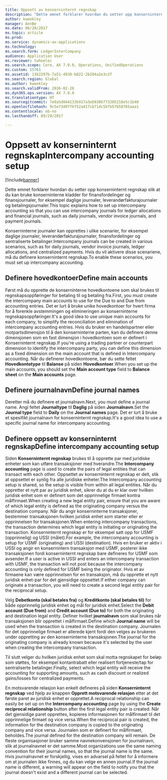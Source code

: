 ```yaml
---
title: Oppsett av konserninternt regnskap
description: "Dette emnet forklarer hvordan du setter opp konserninternt regnskap slik at du kan bruke konserninterne kladder for finansfordelinger og finansjournaler, for eksempel daglige journaler, leverandørfakturajournaler og betalingsjournaler."
author: kweekley
manager: AnnBe
ms.date: 06/20/2017
ms.topic: article
ms.prod: 
ms.service: dynamics-ax-applications
ms.technology: 
ms.search.form: LedgerInterCompany
audience: Application User
ms.reviewer: twheeloc
ms.search.scope: Core, AX 7.0.0, Operations, UnifiedOperations
ms.custom: 15761
ms.assetid: 1362297b-7a51-4930-b822-2b204a2e3c37
ms.search.region: Global
ms.author: kweekley
ms.search.validFrom: 2016-02-28
ms.dyn365.ops.version: AX 7.0.0
ms.translationtype: HT
ms.sourcegitcommit: 7e0a5d044133b917a3eb9386773205218e5c1b40
ms.openlocfilehash: 9c5e73d97f6f52a417cb71dc5bfb57658765aaa1
ms.contentlocale: nb-no
ms.lasthandoff: 09/29/2017

---
```


# <a name="intercompany-accounting-setup"></a><span data-ttu-id="76ee2-103">Oppsett av konserninternt regnskap</span><span class="sxs-lookup"><span data-stu-id="76ee2-103">Intercompany accounting setup</span></span>

[!include[banner](../includes/banner.md)]


<span data-ttu-id="76ee2-104">Dette emnet forklarer hvordan du setter opp konserninternt regnskap slik at du kan bruke konserninterne kladder for finansfordelinger og finansjournaler, for eksempel daglige journaler, leverandørfakturajournaler og betalingsjournaler.</span><span class="sxs-lookup"><span data-stu-id="76ee2-104">This topic explains how to set up intercompany accounting so that you can use intercompany journals for ledger allocations and financial journals, such as daily journals, vendor invoice journals, and payment journals.</span></span>

<span data-ttu-id="76ee2-105">Konserninterne journaler kan opprettes i ulike scenarier, for eksempel daglige journaler, leverandørfakturajournaler, finansfordelinger og sentraliserte betalinger.</span><span class="sxs-lookup"><span data-stu-id="76ee2-105">Intercompany journals can be created in various scenarios, such as for daily journals, vendor invoice journals, ledger allocations, and centralized payments.</span></span> <span data-ttu-id="76ee2-106">Hvis du vil aktivere disse scenariene, må du definere konserninternt regnskap.</span><span class="sxs-lookup"><span data-stu-id="76ee2-106">To enable these scenarios, you must set up intercompany accounting.</span></span>

## <a name="define-main-accounts"></a><span data-ttu-id="76ee2-107">Definere hovedkontoer</span><span class="sxs-lookup"><span data-stu-id="76ee2-107">Define main accounts</span></span>
<span data-ttu-id="76ee2-108">Først må du opprette de konserninterne hovedkontoene som skal brukes til regnskapsoppføringer for betaling til og betaling fra.</span><span class="sxs-lookup"><span data-stu-id="76ee2-108">First, you must create the intercompany main accounts to use for the Due to and Due from accounting entries.</span></span> <span data-ttu-id="76ee2-109">Det er lurt å bruke unike hovedkontoer for hvert firma for å forenkle avstemmingen og elimineringen av konserninterne regnskapsoppføringer.</span><span class="sxs-lookup"><span data-stu-id="76ee2-109">It's a good idea to use unique main accounts for each company, to simplify the reconciliation and elimination of intercompany accounting entries.</span></span> <span data-ttu-id="76ee2-110">Hvis du bruker en handelspartner eller motpartsdimensjon til å den konserninterne parten, kan du definere denne dimensjonen som en fast dimensjon i hovedkontoen som er definert i Konserninternt regnskap.</span><span class="sxs-lookup"><span data-stu-id="76ee2-110">If you're using a trading partner or counterpart dimension to identify the intercompany party, you can define this dimension as a fixed dimension on the main account that is defined in Intercompany accounting.</span></span> <span data-ttu-id="76ee2-111">Når du definerer hovedkontoene, bør du sette feltet **Hovedkontotype** til **Balanse** på siden **Hovedkontoer**.</span><span class="sxs-lookup"><span data-stu-id="76ee2-111">When you set up the main accounts, you should set the **Main account type** field to **Balance sheet** on the **Main accounts** page.</span></span>

## <a name="define-journal-names"></a><span data-ttu-id="76ee2-112">Definere journalnavn</span><span class="sxs-lookup"><span data-stu-id="76ee2-112">Define journal names</span></span>
<span data-ttu-id="76ee2-113">Deretter må du definere et journalnavn.</span><span class="sxs-lookup"><span data-stu-id="76ee2-113">Next, you must define a journal name.</span></span> <span data-ttu-id="76ee2-114">Angi feltet **Journaltype** til **Daglig** på siden **Journalnavn**.</span><span class="sxs-lookup"><span data-stu-id="76ee2-114">Set the **Journal type** field to **Daily** on the **Journal names** page.</span></span> <span data-ttu-id="76ee2-115">Det er lurt å bruke et spesifikt journalnavn for konserninternt regnskap.</span><span class="sxs-lookup"><span data-stu-id="76ee2-115">It's a good idea to use a specific journal name for intercompany accounting.</span></span>

## <a name="define-intercompany-accounting-setup"></a><span data-ttu-id="76ee2-116">Definere oppsett av konserninternt regnskap</span><span class="sxs-lookup"><span data-stu-id="76ee2-116">Define intercompany accounting setup</span></span>
<span data-ttu-id="76ee2-117">Siden **Konserninternt regnskap** brukes til å opprette par med juridiske enheter som kan utføre transaksjoner med hverandre.</span><span class="sxs-lookup"><span data-stu-id="76ee2-117">The **Intercompany accounting** page is used to create the pairs of legal entities that can transact with each other.</span></span> <span data-ttu-id="76ee2-118">Oppsettet av konserninternt regnskap er delt, slik at oppsettet er synlig fra alle juridiske enheter.</span><span class="sxs-lookup"><span data-stu-id="76ee2-118">The Intercompany accounting setup is shared, so the setup is visible from within all legal entities.</span></span> <span data-ttu-id="76ee2-119">Når du oppretter et nytt par av juridisk enhet, sikrer du at du er klar over hvilken juridisk enhet som er definert som det opprinnelige firmaet kontra målfirmaet.</span><span class="sxs-lookup"><span data-stu-id="76ee2-119">When creating a new legal entity pair, ensure that you are aware of which legal entity is defined as the originating company versus the destination company.</span></span> <span data-ttu-id="76ee2-120">Når du angir konserninterne transaksjoner, bestemmer transaksjonen hvilken juridisk enhet som starter eller er opprinnelsen for transaksjonen.</span><span class="sxs-lookup"><span data-stu-id="76ee2-120">When entering intercompany transactions, the transaction determines which legal entity is initiating or originating the transaction.</span></span> <span data-ttu-id="76ee2-121">Konserninternt regnskap er for eksempel satt opp for USMF (opprinnelig) og USSI (målet).</span><span class="sxs-lookup"><span data-stu-id="76ee2-121">For example, the intercompany accounting is setup for USMF (originating) and USSI (destination).</span></span> <span data-ttu-id="76ee2-122">Hvis en bruker er aktiv i USSI og angir en konsernintern transaksjon med USMF, posterer ikke transaksjonen fordi konserninternt regnskap bare defineres for USMF som avsender.</span><span class="sxs-lookup"><span data-stu-id="76ee2-122">If a user is active in USSI and enters an intercompany transaction with USMF, the transaction will not post because the intercompany accounting is only defined for USMF being the originator.</span></span> <span data-ttu-id="76ee2-123">Hvis et av firmaene kan være opprinnelsen for en transaksjon, må du opprette et nytt juridisk enhet-par for det gjensidige oppsettet.</span><span class="sxs-lookup"><span data-stu-id="76ee2-123">If either company can originate a transaction, you will need to create a second legal entity pair for the reciprocal setup.</span></span> 

<span data-ttu-id="76ee2-124">Velg **Debetkonto (skal betales fra)** og **Kreditkonto (skal betales til)** for både opprinnelig juridisk enhet og mål for juridisk enhet.</span><span class="sxs-lookup"><span data-stu-id="76ee2-124">Select the **Debit account (Due from)** and **Credit account (Due to)** for both the originating and destination legal entity.</span></span> <span data-ttu-id="76ee2-125">Definer hvilket **journalnavn** som skal brukes når transaksjonen blir opprettet i målfirmaet.</span><span class="sxs-lookup"><span data-stu-id="76ee2-125">Define which **Journal name** will be used when the transaction is created in the destination company.</span></span> <span data-ttu-id="76ee2-126">Journalen for det opprinnelige firmaet er allerede kjent fordi den velges av brukeren under oppretting av den konserninterne transaksjonen.</span><span class="sxs-lookup"><span data-stu-id="76ee2-126">The journal for the originating company is already known because it's selected by the user when creating the intercompany transaction.</span></span> 

<span data-ttu-id="76ee2-127">Til slutt velger du hvilken juridisk enhet som skal motta regnskapet for beløp som støttes, for eksempel kontantrabatt eller realisert fortjeneste/tap for sentraliserte betalinger.</span><span class="sxs-lookup"><span data-stu-id="76ee2-127">Finally, select which legal entity will receive the accounting for supporting amounts, such as cash discount or realized gains/losses for centralized payments.</span></span> 

<span data-ttu-id="76ee2-128">En motsvarende relasjon kan enkelt defineres på siden **Konserninternt regnskap** ved hjelp av knappen **Opprett motsvarende relasjon** etter at det første paret av juridisk enhet er opprettet.</span><span class="sxs-lookup"><span data-stu-id="76ee2-128">A reciprocal relationship can easily be set up on the **Intercompany accounting** page by using the **Create reciprocal relationship** button after the first legal entity pair is created.</span></span> <span data-ttu-id="76ee2-129">Når det gjensidige paret opprettes, kopieres informasjonen for målfirmaet til det opprinnelige firmaet og vice versa.</span><span class="sxs-lookup"><span data-stu-id="76ee2-129">When the reciprocal pair is created, the information for the destination company is copied to the originating company and vice versa.</span></span> <span data-ttu-id="76ee2-130">Journalen som er definert for målfirmaet, beholdes.</span><span class="sxs-lookup"><span data-stu-id="76ee2-130">The journal defined for the destination company will remain.</span></span> <span data-ttu-id="76ee2-131">De fleste organisasjoner bruker samme navnekonvensjonen for journalnavn, slik at journalnavnet er det samme.</span><span class="sxs-lookup"><span data-stu-id="76ee2-131">Most organizations use the same naming convention for their journal names, so that the journal name is the same.</span></span> <span data-ttu-id="76ee2-132">Hvis journalnavnet er forskjellig, vises en advarsel på feltet for å informere om at journalen ikke finnes, og du kan velge en annen journal.</span><span class="sxs-lookup"><span data-stu-id="76ee2-132">If the journal name is different, a warning will appear on the field to notify you that the journal doesn't exist and a different journal can be selected.</span></span>




